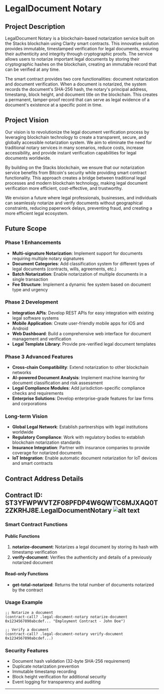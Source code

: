 # LegalDocument Notary

## Project Description

LegalDocument Notary is a blockchain-based notarization service built on the Stacks blockchain using Clarity smart contracts. This innovative solution provides immutable, timestamped verification for legal documents, ensuring their authenticity and integrity through cryptographic proofs. The service allows users to notarize important legal documents by storing their cryptographic hashes on the blockchain, creating an immutable record that can be verified at any time.

The smart contract provides two core functionalities: document notarization and document verification. When a document is notarized, the system records the document's SHA-256 hash, the notary's principal address, timestamp, block height, and document title on the blockchain. This creates a permanent, tamper-proof record that can serve as legal evidence of a document's existence at a specific point in time.

## Project Vision

Our vision is to revolutionize the legal document verification process by leveraging blockchain technology to create a transparent, secure, and globally accessible notarization system. We aim to eliminate the need for traditional notary services in many scenarios, reduce costs, increase accessibility, and provide instant verification capabilities for legal documents worldwide.

By building on the Stacks blockchain, we ensure that our notarization service benefits from Bitcoin's security while providing smart contract functionality. This approach creates a bridge between traditional legal processes and modern blockchain technology, making legal document verification more efficient, cost-effective, and trustworthy.

We envision a future where legal professionals, businesses, and individuals can seamlessly notarize and verify documents without geographical constraints, reducing paperwork delays, preventing fraud, and creating a more efficient legal ecosystem.

## Future Scope

### Phase 1 Enhancements
- **Multi-signature Notarization**: Implement support for documents requiring multiple notary signatures
- **Document Categories**: Add classification system for different types of legal documents (contracts, wills, agreements, etc.)
- **Batch Notarization**: Enable notarization of multiple documents in a single transaction
- **Fee Structure**: Implement a dynamic fee system based on document type and urgency

### Phase 2 Development
- **Integration APIs**: Develop REST APIs for easy integration with existing legal software systems
- **Mobile Application**: Create user-friendly mobile apps for iOS and Android
- **Web Dashboard**: Build a comprehensive web interface for document management and verification
- **Legal Template Library**: Provide pre-verified legal document templates

### Phase 3 Advanced Features
- **Cross-chain Compatibility**: Extend notarization to other blockchain networks
- **AI-powered Document Analysis**: Implement machine learning for document classification and risk assessment
- **Legal Compliance Modules**: Add jurisdiction-specific compliance checks and requirements
- **Enterprise Solutions**: Develop enterprise-grade features for law firms and corporations

### Long-term Vision
- **Global Legal Network**: Establish partnerships with legal institutions worldwide
- **Regulatory Compliance**: Work with regulatory bodies to establish blockchain notarization standards
- **Insurance Integration**: Partner with insurance companies to provide coverage for notarized documents
- **IoT Integration**: Enable automatic document notarization for IoT devices and smart contracts

## Contract Address Details

Contract ID: ST3YFWPWVTZF08PFDP4W6QWTC6MJXAQ0T2ZKRHJ8E.LegalDocumentNotary
![alt text](image-1.png)
---

### Smart Contract Functions

#### Public Functions
1. **notarize-document**: Notarizes a legal document by storing its hash with timestamp verification
2. **verify-document**: Verifies the authenticity and details of a previously notarized document

#### Read-only Functions
- **get-total-notarized**: Returns the total number of documents notarized by the contract

### Usage Example

```clarity
;; Notarize a document
(contract-call? .legal-document-notary notarize-document 0x1234567890abcdef... "Employment Contract - John Doe")

;; Verify a document
(contract-call? .legal-document-notary verify-document 0x1234567890abcdef...)
```

### Security Features
- Document hash validation (32-byte SHA-256 requirement)
- Duplicate notarization prevention
- Immutable timestamp recording
- Block height verification for additional security
- Event logging for transparency and auditing

---


